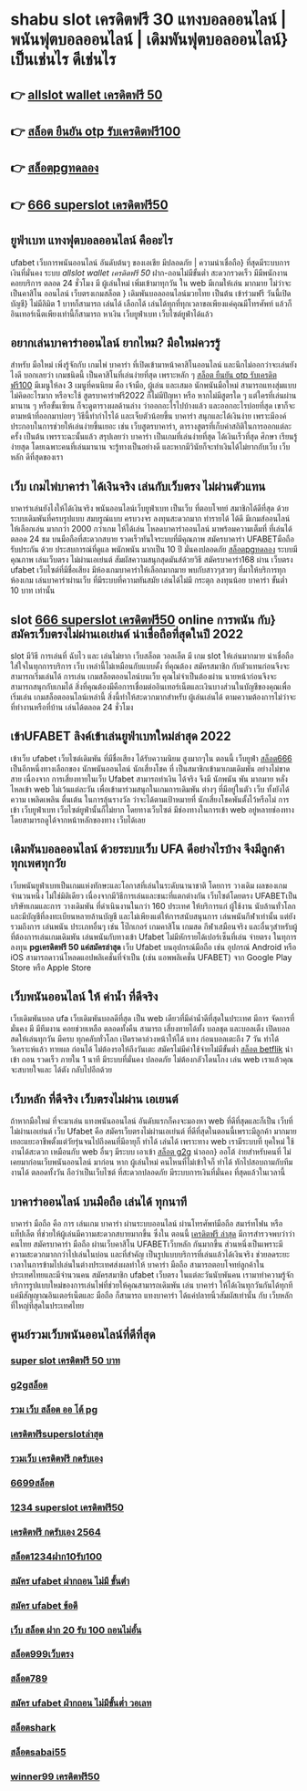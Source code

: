 # shabu slot เครดิตฟรี 30 แทงบอลออนไลน์ | พนันฟุตบอลออนไลน์ | เดิมพันฟุตบอลออนไลน์} เป็นเช่นไร ดีเช่นไร

## 👉 [allslot wallet เครดิตฟรี 50](https://mabet.net/credit-free-50/)
## 👉 [สล็อต ยืนยัน otp รับเครดิตฟรี100](https://mabet.net/)
## 👉 [สล็อตpgทดลอง](https://mabet.net/pg-slot-credit-free/)
## 👉 [666 superslot เครดิตฟรี50](https://mabet.net/20-free-100/)

## ยูฟ่าเบท   แทงฟุตบอลออนไลน์ คืออะไร 

 ufabet  เว็บการพนันออนไลน์ อันดับต้นๆ  ของเอเชีย มีปลอดภัย | ความน่าเชื่อถือ} ที่สุดมีระบบการเงินที่มั่นคง ระบบ *allslot wallet เครดิตฟรี 50* ฝาก-ถอนไม่มีขั้นต่ำ  สะดวกรวดเร็ว  มีมีพนักงาน คอยบริการ  ตลอด 24 ชั่วโมง  มี ผู้เล่นใหม่ เพิ่มเข้ามาทุกวัน ใน web มีเกมให้เล่น มากมาย ไม่ว่าจะเป็นคาสิโน ออนไลน์ เว็บตรงเกมสล็อต  } เดิมพันบอลออนไลน์มวยไทย เป็นต้น  เข้าร่วมฟรี วันนี้เปิดบัญชี} ไม่มีลิมิต 1 บาทก็สามารถ เล่นได้  เลือกได้ เล่นได้ทุกที่ทุกเวลาขอเพียงแค่คุณมีโทรศัพท์ แล้วก็อินเทอร์เน็ตเพียงเท่านี้ก็สามารถ หาเงิน เว็บยูฟ่าเบท เว็บไซต์ยูฟ่าได้แล้ว


## อยากเล่นบาคาร่าออนไลน์  ยากไหม? มือใหม่ควรรู้

สำหรับ มือใหม่  เพิ่งรู้จักกับ เกมไพ่ บาคาร่า ที่เปิดเข้ามาหน้าคาสิโนออนไลน์ และนึกไม่ออกว่าจะเล่นยังไงดี บอกเลยว่า เกมชนิดนี้ เป็นคาสิโนที่เล่นง่ายที่สุด เพราะหลัก ๆ [สล็อต ยืนยัน otp รับเครดิตฟรี100](https://mabet.net/pg-slot-credit-free/) มีเมนูให้ลง 3 เมนูที่คนนิยม คือ เจ้ามือ, ผู้เล่น และเสมอ  นักพนันมือใหม่   สามารถแทงสุ่มแบบไม่คิดอะไรมาก  หรือจะใช้ สูตรบาคาร่าฟรี2022 ก็ไม่มีปัญหา หรือ หากไม่มีสูตรใด ๆ แต่ใครที่เล่นผ่านมานาน ๆ หรือขั้นเซียน ก็จะดูตารางผลด้านล่าง ว่าออกอะไรไปบ้างแล้ว และออกอะไรบ่อยที่สุด เขาก็จะตามหน้าที่ออกมาบ่อยๆ วิธีนี้ทำกำไรได้ และเจ็บตัวน้อยขึ้น บาคาร่า  สนุกและได้เงินง่าย  เพราะมีองค์ประกอบในการช่วยให้เล่นง่ายขึ้นเยอะ เช่น เว็บสูตรบาคาร่า, ตารางสูตรที่เก็บค่าสถิติในการออกแต่ละครั้ง เป็นต้น เพรราะฉะนั้นแล้ว สรุปเลยว่า บาคาร่า เป็นเกมที่เล่นง่ายที่สุด ได้เงินเร็วที่สุด ศึกษา เรียนรู้ง่ายสุด โดยเฉพาะคนที่เล่นมานาน จะรู้ทางเป็นอย่างดี และหากมีวินัยก็จะทำเงินได้ไม่ยากกับเว็บ เว็บหลัก ดีที่สุดของเรา



## เว็บ เกมไพ่บาคาร่า ได้เงินจริง เล่นกับเว็บตรง ไม่ผ่านตัวแทน 

บาคาร่าเล่นยังไงให้ได้เงินจริง พนันออนไลน์เว็บยูฟ่าเบท เป็นเว็บ ที่ตอบโจทย์  สมาชิกได้ดีที่สุด ด้วยระบบเดิมพันที่ครบรูปแบบ สมบรูณ์แบบ ครบวงจร ลงทุนสะดวกมาก  ทำรายได้ ได้ดี มีเกมส์ออนไลน์ให้เลือกเล่น มากกว่า 2000 กว่าเกม ให้ได้เล่น โหลดบาคาร่าออนไลน์ มาพร้อมความเต็มที่  ที่เล่นได้ตลอด 24 ชม บนมือถือที่สะดวกสบาย รวดเร็วทันใจระบบที่มีคุณภาพ สมัครบาคาร่า UFABETมือถือ รับประกัน ด้วย ประสบการณ์ที่ดูแล  พนักพนัน มากเป็น 10 ปี มั่นคงปลอดภัย [สล็อตpgทดลอง](https://mabet.net/20-free-100/) ระบบมีคุณภาพ เล่นเว็บตรง ไม่ผ่านเอเย่นต์ สัมผัสความสนุกสุดมันส์ด้วยวิธี สมัครบาคาร่า168 ผ่าน เว็บตรง ufabet  เว็บไซต์ที่มีชื่อเสียง มีห้องเกมบาคาร่าให้เลือกมากมาย พบกับสาวๆสวยๆ ที่มาให้บริการทุกห้องเกม เล่นบาคาร่าผ่านเว็บ ที่มีระบบที่ความทันสมัย เล่นได้ไม่มี กระตุก  ลงทุนน้อย บาคาร่า ขั้นต่ำ 10 บาท เท่านั้น


##  slot [666 superslot เครดิตฟรี50](https://mabet.net/) online  การพนัน กับ} สมัครเว็บตรงไม่ผ่านเอเย่นต์   น่าเชื่อถือที่สุดในปี 2022 

 slot  มีวิธี การเล่นที่ ฉับไว  และ เล่นไม่ยาก  เว็บสล็อต วอลเล็ต มี เกม slot ให้เล่นมากมาย น่าเชื่อถือ ใส่ใจในทุกการบริการ เว็บ เหล่านี้ไม่เหมือนกับแบบดั้ง ที่คุณต้อง สมัครสมาชิก กับตัวแทนก่อนจึงจะสามารถเริ่มเล่นได้ การเล่น เกมสล็อตออนไลน์บนเว็บ คุณไม่จำเป็นต้องผ่าน นายหน้าก่อนจึงจะสามารถสนุกกับเกมได้ สิ่งที่คุณต้องมีคือการเชื่อมต่ออินเทอร์เน็ตและเงินบางส่วนในบัญชีของคุณเพื่อเริ่มเล่น เกมสล็อตออนไลน์เหล่านี้ สิ่งนี้ทำให้สะดวกมากสำหรับ ผู้เล่นเล่นได้ ตามความต้องการไม่ว่าจะที่ทำงานหรือที่บ้าน เล่นได้ตลอด 24 ชั่วโมง

## เข้าUFABET ลิงค์เข้าเล่นยูฟ่าเบทใหม่ล่าสุด 2022 

เข้าเว็บ ufabet  เว็บไซต์เดิมพัน  ที่มีชื่อเสียง  ได้รับความนิยม สูงมากๆใน ตอนนี้ เว็บยูฟ่า  [สล็อต666](https://mabet.net/credit-free-100/) เป็นอีกหนึ่งทางเลือกของ นักพนันออนไลน์ นักเสี่ยงโชค ที่ เป็นสมาชิกเข้ามาเกมเดิมพัน อย่างไม่ขาดสาย เนื่องจาก การเสี่ยงทายในเว็บ Ufabet สามารถทำเงิน ได้จริง จึงมี นักพนัน พัน มากมาย  หลั่งไหลเข้า web ไม่เว้นแต่ละวัน เพื่อเข้ามาร่วมสนุกในเกมการเดิมพัน ต่างๆ ที่มีอยู่ในตัว เว็บ ทั้งยังได้ความ เพลิดเพลิน ตื่นเต้น ในการลุ้นรางวัล ว่าจะได้ตามเป้าหมายที่ นักเสี่ยงโชคพันตั้งไว้หรือไม่ การเข้า เว็บยูฟ่าเบท เว็บไซต์ยูฟ่านั้นก็ไม่ยาก  โดยทางเว็บไซต์ มีช่องทางในการเข้า web อยู่หลายช่องทาง โดยสามารถดูได้จากหน้าหลักของทาง เว็บได้เลย


##  เดิมพันบอลออนไลน์ ด้วยระบบเว็บ UFA ดีอย่างไรบ้าง จึงมีลูกค้าทุกเพศทุกวัย

 เว็บพนันยูฟ่าเบทเป็นเกมแห่งทักษะและโอกาสที่เล่นในระดับนานาชาติ โดยการ วางเดิม ผลของเกมจำนวนหนึ่ง ไม่ใช่มิติเดียว เนื่องจากมีวิธีการเล่นและชนะที่แตกต่างกัน  เว็บไซต์โดยตรง UFABETเป็นบริษัทเกมและการ วางเดิมพัน ที่ดำเนินงานในกว่า 160 ประเทศ ให้บริการแก่ ผู้ใช้งาน นับล้านทั่วโลกและมีบัญชีที่ลงทะเบียนหลายล้านบัญชี และไม่เพียงแต่ให้การสนับสนุนการ เล่นพนันกีฬาเท่านั้น แต่ยังรวมถึงการ เล่นพนัน ประเภทอื่นๆ เช่น โป๊กเกอร์ เกมคาสิโน เกมสด กีฬาเสมือนจริง และอื่นๆสำหรับผู้ที่ต้องการเล่นเกมเดิมพัน เล่นพนันกับทางเข้า Ufabet ไม่มีหักรายได้เปอร์เซ็นที่เล่น  จ่ายตรง ในทุการลงทุน **pgเครดิตฟรี 50 แค่สมัครล่าสุด**  เว็บ Ufabet บนอุปกรณ์มือถือ เช่น อุปกรณ์ Android หรือ iOS สามารถดาวน์โหลดแอปพลิเคชั่นที่จำเป็น (เช่น แอพพลิเคชั่น UFABET) จาก Google Play Store หรือ Apple Store 


##  เว็บพนันออนไลน์  ให้ ค่าน้ำ  ที่ดีจริง 

 เว็บเดิมพันบอล  ufa  เว็บเดิมพันบอลดีที่สุด  เป็น web เดียวที่มีค่าน้ำดีที่สุดในประเทศ มีการ จัดการที่มั่นคง มี มีทีมงาน คอยช่วยเหลือ ตลอดทั้งคืน  สามารถ  เสี่ยงทายได้ทั้ง บอลชุด  และบอลเต็ง  เปิดบอลสดให้เล่นทุกวัน มีครบ ทุกคลับทั่วโลก เปิดราคาล่วงหน้าให้ได้ แทง ก่อนบอลเตะถึง 7 วัน   ทำได้ วิเคราะห์แล้ว ทายผล ก่อนได้ ไม่ต้องรอให้ถึงวันเตะ  สมัครไม่มีค่าใช้จ่ายไม่มีขั้นต่ำ [สล็อต betflik](https://member.mabet.net/?action=login)    นำเข้า  ถอน  รวดเร็ว ภายใน 1 นาที มีระบบที่มั่นคง ปลอดภัย ไม่ต้องกลัวโดนโกง เล่น web เราแล้วคุณจะสบายใจและ ได้ตัง กลับไปอีกด้วย

##  เว็บหลัก  ที่ดีจริง เว็บตรงไม่ผ่าน เอเยนต์

ถ้าหากมือใหม่ ที่จะมาเล่น แทงพนันออนไลน์ อันดับแรกก็คงจะมองหา web ที่ดีที่สุดและก็เป็น เว็บที่ไม่ผ่านเอเย่นต์ เว็บ Ufabet คือ สมัครเว็บตรงไม่ผ่านเอเย่นต์  ที่ดีที่สุดในตอนนี้เพราะมีลูกค้า มากมาย  เยอะแยะอาชีพตั้งแต่วัยรุ่นจนไปถึงคนที่มีอายุก็ ทำได้ เล่นได้ เพราะทาง web เรามีระบบที่ ยุคใหม่ ใช้งานได้สะดวก เหมือนกับ web อื่นๆ มีระบบ เอาเข้า  [สล็อต g2g](https://mabet.net/credit-free-new/) นำออก} ออโต้ ง่ายสำหรับคนที่ ไม่เคยมาก่อนเว็บพนันออนไลน์ มาก่อน หาก ผู้เล่นใหม่ คนไหนที่ไม่เข้าใจก็ ทำได้ ทักไปสอบถามกับทีมงานได้ ตลอดทั้งวัน  ถือว่าเป็นเว็บไซต์ ที่สะดวกปลอดภัย มีระบบการเงินที่มั่นคง ที่สุดแล้วในเวลานี้ 


## บาคาร่าออนไลน์ บนมือถือ เล่นได้ ทุกนาที 

บาคาร่า มือถือ คือ การ เล่นเกม  บาคาร่า ผ่านระบบออนไลน์ ผ่านโทรศัพท์มือถือ สมาร์ทโฟน หรือ แท็ปเล็ต ที่ช่วยให้ผู้เล่นมีความสะดวกสบายมากขึ้น ซึ่งใน  ตอนนี้ [เครดิตฟรี ล่าสุด](https://bio.link/tisawago)  มีการสำรวจพบว่าว่าคนไทย สมัครบาคาร่า มือถือ ผ่านเว็บคาสิโน UFABETเว็บหลัก  กันมากขึ้น ส่วนหนึ่งเป็นเพราะมีความสะดวกมากกว่าไปเล่นในบ่อน และที่สำคัญ เป็นรูปแบบบริการที่เล่นแล้วได้เงินจริง ช่วยลดระยะเวลาในการข้ามไปเล่นในต่างประเทศส่งผลทำให้ บาคาร่า มือถือ สามารถตอบโจทย์ลูกค้าในประเทศไทยและมีจำนวนคน สมัครสมาชิก ufabet เว็บตรง  ในแต่ละวันนับพันคน เรามาทำความรู้จักบริการรูปแบบใหม่ของการเล่นไพ่ที่ช่วยให้คุณสามารถเดิมพัน  เล่น บาคาร่า ให้ได้เงินทุกวันกันได้ทุกทีแค่มีสัญญาณอินเตอร์เน็ตและ มือถือ ก็สามารถ แทงบาคาร่า ได้แค่ปลายนิ้วสัมผัสเท่านั้น กับ  เว็บหลัก ที่ใหญ่ที่สุดในประเทศไทย


## ศูนย์รวมเว็บพนันออนไลน์ที่ดีที่สุด

### [super slot เครดิตฟรี 50 บาท](https://atom.io/themes/MABET.net%20สล็อตเว็บตรง%20เว็บ%20สล็อต%20ที่%20ใหญ่%20ที่สุด%20ใน%20โลก%20008%20สล็อต%20สล็อตอตกหนัก%2020รับ100)
### [g2gสล็อต](https://atom.io/themes/MABET.net%20สล็อตเว็บตรง%20สล็อต%20pg%20ฝาก10รับ100%20วอ%20เลท%202021%20008%20สล็อต%20สล็อตอตกหนัก%2020รับ100)
### [รวม เว็บ สล็อต ออ โต้ pg](https://atom.io/themes/MABET.net%20สล็อตเว็บตรง%20เครดิตฟรี%20ไม่ต้องฝาก%20ไม่ต้องแชร์%20แค่ยืนยันเบอร์%20008%20สล็อต%20สล็อตอตกหนัก%2020รับ100)
### [เครดิตฟรีsuperslotล่าสุด](https://atom.io/themes/MABET.net%20สล็อตเว็บตรง%20sa1688เครดิตฟรี%20008%20สล็อต%20สล็อตอตกหนัก%2020รับ100)
### [รวมเว็บ เครดิตฟรี กดรับเอง](https://atom.io/themes/MABET.net%20สล็อตเว็บตรง%20สมัคร%20ufabet%20วอเลท%20เครดิตฟรี%20008%20สล็อต%20สล็อตอตกหนัก%2020รับ100)
### [6699สล็อต](https://atom.io/themes/MABET.net%20สล็อตเว็บตรง%20riches%20เครดิตฟรี%20008%20สล็อต%20สล็อตอตกหนัก%2020รับ100)
### [1234 superslot เครดิตฟรี50](https://atom.io/themes/MABET.net%20สล็อตเว็บตรง%20ตาราง%20ช่วงเวลา%20สล็อต%20แตก%20008%20สล็อต%20สล็อตอตกหนัก%2020รับ100)
### [เครดิตฟรี กดรับเอง 2564](https://atom.io/themes/MABET.net%20สล็อตเว็บตรง%20amb%20superslot%20เครดิตฟรี%2050%20008%20สล็อต%20สล็อตอตกหนัก%2020รับ100)
### [สล็อต1234ฝาก10รับ100](https://atom.io/themes/MABET.net%20สล็อตเว็บตรง%20สล็อต%20ฝากถอน%20true%20wallet%20เว็บตรง%20008%20สล็อต%20สล็อตอตกหนัก%2020รับ100)
### [สมัคร ufabet ฝากถอน ไม่มี ขั้นต่ํา](https://atom.io/themes/MABET.net%20สล็อตเว็บตรง%20สล็อตxoฝากถอนไม่มีขั้นต่ํา2021%20008%20สล็อต%20สล็อตอตกหนัก%2020รับ100)
### [สมัคร ufabet ข้อดี](https://atom.io/themes/MABET.net%20สล็อตเว็บตรง%20879สล็อต%20008%20สล็อต%20สล็อตอตกหนัก%2020รับ100)
### [เว็บ สล็อต ฝาก 20 รับ 100 ถอนไม่อั้น](https://atom.io/themes/MABET.net%20สล็อตเว็บตรง%20pgเครดิตฟรี%2050%20แค่สมัครล่าสุด%20008%20สล็อต%20สล็อตอตกหนัก%2020รับ100)
### [สล็อต999เว็บตรง](https://atom.io/themes/MABET.net%20สล็อตเว็บตรง%20เว็บ%20สล็อต%20ที่%20รวม%20ทุก%20ค่าย%20008%20สล็อต%20สล็อตอตกหนัก%2020รับ100)
### [สล็อต789](https://atom.io/themes/MABET.net%20สล็อตเว็บตรง%20allbet%20เครดิตฟรี200%20008%20สล็อต%20สล็อตอตกหนัก%2020รับ100)
### [สมัคร ufabet ฝ่ากถอน ไม่มีขั้นต่ำ วอเลท](https://atom.io/themes/MABET.net%20สล็อตเว็บตรง%20สล็อต%20ฝาก%2010%20บาท%20ได้%20100%20ล่าสุด%20ทุก%20ค่าย%202021%20008%20สล็อต%20สล็อตอตกหนัก%2020รับ100)
### [สล็อตshark](https://atom.io/themes/MABET.net%20สล็อตเว็บตรง%20สล็อต%20เติม%20true%20wallet%20ฝาก-ถอน%20ไม่มี%20ขั้น%20ต่ำ%202021%20008%20สล็อต%20สล็อตอตกหนัก%2020รับ100)
### [สล็อตsabai55](https://atom.io/themes/MABET.net%20สล็อตเว็บตรง%20joker%20เครดิตฟรี%20100%20ไม่ต้องแชร์2021%20008%20สล็อต%20สล็อตอตกหนัก%2020รับ100)
### [winner99 เครดิตฟรี50](https://atom.io/themes/MABET.net%20สล็อตเว็บตรง%20asia999%20เครดิตฟรี%20100%20บาท%20008%20สล็อต%20สล็อตอตกหนัก%2020รับ100)